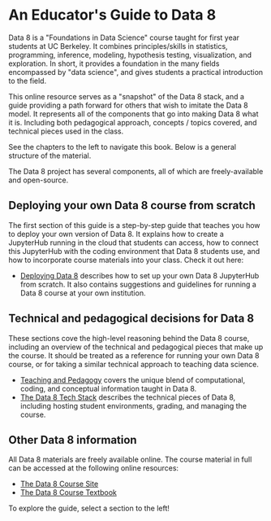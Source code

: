 # An Educator's Guide to Data 8

Data 8 is a "Foundations in Data Science" course taught for first year students at
UC Berkeley. It combines principles/skills in statistics, programming, inference, modeling,
hypothesis testing, visualization, and exploration. In short, it provides a foundation in
the many fields encompassed by "data science", and gives students a practical introduction
to the field.

This online resource serves as a "snapshot" of the Data 8 stack, and a guide providing
a path forward for others that wish to imitate the Data 8 model. It represents
all of the components that go into making Data 8 what it is. Including both
pedagogical approach, concepts / topics covered, and technical pieces used in
the class.

See the chapters to the left to navigate this book. Below is a general structure
of the material.

The Data 8 project has several components, all of which are freely-available and open-source.

## Deploying your own Data 8 course from scratch

The first section of this guide is a step-by-step guide that teaches you how to deploy your
own version of Data 8. It explains how to create a JupyterHub running in the cloud that students
can access, how to connect this JupyterHub with the coding environment that Data 8 students use,
and how to incorporate course materials into your class. Check it out here:

* [Deploying Data 8](deploy/README) describes how to set up your own Data 8 JupyterHub from scratch. It also contains suggestions and guidelines for running a Data 8 course at your own institution.

## Technical and pedagogical decisions for Data 8

These sections cove the high-level reasoning behind the Data 8 course, including an overview of
the technical and pedagogical pieces that make up the course. It should be treated as a reference
for running your own Data 8 course, or for taking a similar technical approach to teaching data science.

* [Teaching and Pedagogy](teaching/README) covers the unique blend of computational, coding, and conceptual information taught in Data 8.
* [The Data 8 Tech Stack](tech/README) describes the technical pieces of Data 8, including hosting student environments, grading, and managing the course.

## Other Data 8 information

All Data 8 materials are freely available online. The course material in full can be accessed
at the following online resources:

* [The Data 8 Course Site](https://www.data8.org)
* [The Data 8 Course Textbook](https://www.inferentialthinking.com/)

To explore the guide, select a section to the left!

